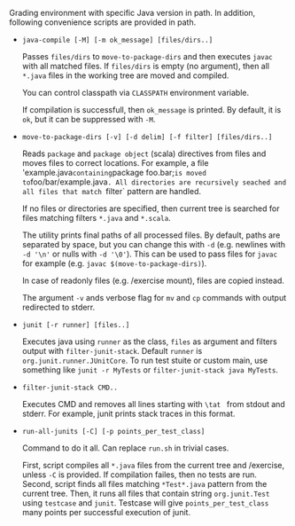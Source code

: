 Grading environment with specific Java version in path.
In addition, following convenience scripts are provided in path.

* `java-compile [-M] [-m ok_message] [files/dirs..]`

    Passes `files/dirs` to `move-to-package-dirs` and then executes `javac` with all matched files.
    If `files/dirs` is empty (no argument), then all `*.java` files in the working tree are moved and compiled.

    You can control classpath via `CLASSPATH` environment variable.

    If compilation is successfull, then `ok_message` is printed.
    By default, it is `ok`, but it can be suppressed with `-M`.

* `move-to-package-dirs [-v] [-d delim] [-f filter] [files/dirs..]`

    Reads `package` and `package object` (scala) directives from files and moves files to correct locations.
    For example, a file 'example.java` containing `package foo.bar;` is moved to `foo/bar/example.java`.
    All directories are recursively seached and all files that match `filter` pattern are handled.

    If no files or directories are specified, then current tree is searched for files matching filters `*.java` and `*.scala`.

    The utility prints final paths of all processed files.
    By default, paths are separated by space, but you can change this with `-d` (e.g. newlines with `-d '\n'` or nulls with `-d '\0'`).
    This can be used to pass files for `javac` for example (e.g. `javac $(move-to-package-dirs)`).

    In case of readonly files (e.g. /exercise mount), files are copied instead.

    The argument `-v` ands verbose flag for `mv` and `cp` commands with output redirected to stderr.

* `junit [-r runner] [files..]`

    Executes java using `runner` as the class, `files` as argument and filters output with `filter-junit-stack`.
    Default `runner` is `org.junit.runner.JUnitCore`.
    To run test stuite or custom main, use something like `junit -r MyTests` or `filter-junit-stack java MyTests`.

* `filter-junit-stack CMD..`

    Executes CMD and removes all lines starting with `\tat ` from stdout and stderr.
    For example, junit prints stack traces in this format.

* `run-all-junits [-C] [-p points_per_test_class]`

    Command to do it all.
    Can replace `run.sh` in trivial cases.

    First, script compiles all `*.java` files from the current tree and /exercise, unless `-C` is provided.
    If compilation failes, then no tests are run.
    Second, script finds all files matching `*Test*.java` pattern from the current tree.
    Then, it runs all files that contain string `org.junit.Test` using `testcase` and `junit`.
    Testcase will give `points_per_test_class` many points per successful execution of junit.
